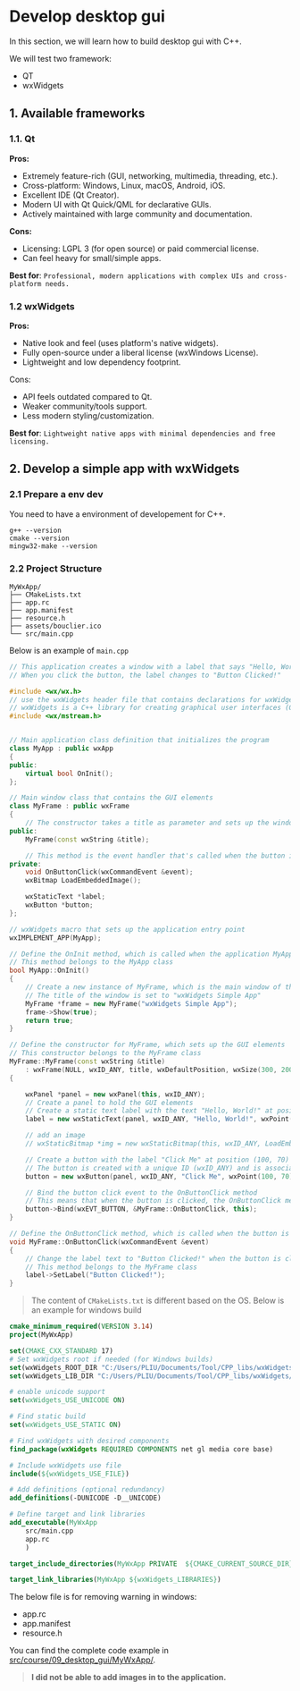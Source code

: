 # Develop desktop gui

In this section, we will learn how to build desktop gui with C++.

We will test two framework:
- QT
- wxWidgets


## 1. Available frameworks

### 1.1. Qt

**Pros:**
- Extremely feature-rich (GUI, networking, multimedia, threading, etc.).
- Cross-platform: Windows, Linux, macOS, Android, iOS.
- Excellent IDE (Qt Creator).
- Modern UI with Qt Quick/QML for declarative GUIs.
- Actively maintained with large community and documentation.

**Cons:**

- Licensing: LGPL 3 (for open source) or paid commercial license.
- Can feel heavy for small/simple apps.

**Best for**: `Professional, modern applications with complex UIs and cross-platform needs.`

### 1.2 wxWidgets

**Pros:**

- Native look and feel (uses platform's native widgets).
- Fully open-source under a liberal license (wxWindows License).
- Lightweight and low dependency footprint.

Cons:

- API feels outdated compared to Qt.
- Weaker community/tools support.
- Less modern styling/customization.

**Best for**: `Lightweight native apps with minimal dependencies and free licensing.`


## 2. Develop a simple app with wxWidgets

### 2.1 Prepare a env dev

You need to have a environment of developement for C++.

```shell
g++ --version
cmake --version
mingw32-make --version
```

### 2.2 Project Structure

```shell
MyWxApp/
├── CMakeLists.txt
├── app.rc
├── app.manifest
├── resource.h
├── assets/bouclier.ico
└── src/main.cpp

```

Below is an example of `main.cpp`

```cpp
// This application creates a window with a label that says "Hello, World!" and a button labeled "Click Me"
// When you click the button, the label changes to "Button Clicked!"

#include <wx/wx.h>
// use the wxWidgets header file that contains declarations for wxWidgets classes and functions
// wxWidgets is a C++ library for creating graphical user interfaces (GUIs).
#include <wx/mstream.h>


// Main application class definition that initializes the program
class MyApp : public wxApp
{
public:
    virtual bool OnInit();
};

// Main window class that contains the GUI elements
class MyFrame : public wxFrame
{
    // The constructor takes a title as parameter and sets up the window
public:
    MyFrame(const wxString &title);

    // This method is the event handler that's called when the button is clicked
private:
    void OnButtonClick(wxCommandEvent &event);
    wxBitmap LoadEmbeddedImage();

    wxStaticText *label;
    wxButton *button;
};

// wxWidgets macro that sets up the application entry point
wxIMPLEMENT_APP(MyApp);

// Define the OnInit method, which is called when the application MyApp starts
// This method belongs to the MyApp class
bool MyApp::OnInit()
{
    // Create a new instance of MyFrame, which is the main window of the application
    // The title of the window is set to "wxWidgets Simple App"
    MyFrame *frame = new MyFrame("wxWidgets Simple App");
    frame->Show(true);
    return true;
}

// Define the constructor for MyFrame, which sets up the GUI elements
// This constructor belongs to the MyFrame class
MyFrame::MyFrame(const wxString &title)
    : wxFrame(NULL, wxID_ANY, title, wxDefaultPosition, wxSize(300, 200))
{

    wxPanel *panel = new wxPanel(this, wxID_ANY);
    // Create a panel to hold the GUI elements
    // Create a static text label with the text "Hello, World!" at position (100, 30) on the panel
    label = new wxStaticText(panel, wxID_ANY, "Hello, World!", wxPoint(100, 30));

    // add an image
    // wxStaticBitmap *img = new wxStaticBitmap(this, wxID_ANY, LoadEmbeddedImage(), wxPoint(50, 50));

    // Create a button with the label "Click Me" at position (100, 70) on the panel
    // The button is created with a unique ID (wxID_ANY) and is associated with the panel
    button = new wxButton(panel, wxID_ANY, "Click Me", wxPoint(100, 70));

    // Bind the button click event to the OnButtonClick method
    // This means that when the button is clicked, the OnButtonClick method will be called
    button->Bind(wxEVT_BUTTON, &MyFrame::OnButtonClick, this);
}

// Define the OnButtonClick method, which is called when the button is clicked
void MyFrame::OnButtonClick(wxCommandEvent &event)
{
    // Change the label text to "Button Clicked!" when the button is clicked
    // This method belongs to the MyFrame class
    label->SetLabel("Button Clicked!");
}

```

> The content of `CMakeLists.txt` is different based on the OS. 
> Below is an example for windows build
>
```cmake
cmake_minimum_required(VERSION 3.14)
project(MyWxApp)

set(CMAKE_CXX_STANDARD 17)
# Set wxWidgets root if needed (for Windows builds)
set(wxWidgets_ROOT_DIR "C:/Users/PLIU/Documents/Tool/CPP_libs/wxWidgets")
set(wxWidgets_LIB_DIR "C:/Users/PLIU/Documents/Tool/CPP_libs/wxWidgets/lib/gcc_lib")

# enable unicode support
set(wxWidgets_USE_UNICODE ON)

# Find static build
set(wxWidgets_USE_STATIC ON)

# Find wxWidgets with desired components
find_package(wxWidgets REQUIRED COMPONENTS net gl media core base)

# Include wxWidgets use file
include(${wxWidgets_USE_FILE})

# Add definitions (optional redundancy)
add_definitions(-DUNICODE -D__UNICODE)

# Define target and link libraries
add_executable(MyWxApp 
    src/main.cpp
    app.rc
    )

target_include_directories(MyWxApp PRIVATE  ${CMAKE_CURRENT_SOURCE_DIR}/src)

target_link_libraries(MyWxApp ${wxWidgets_LIBRARIES})
```

The below file is for removing warning in windows:
- app.rc
- app.manifest
- resource.h

You can find the complete code example in [src/course/09_desktop_gui/MyWxApp/](../src/course/09_desktop_gui/MyWxApp/).


> **I did not be able to add images in to the application.**